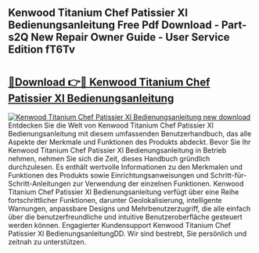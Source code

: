 ## Kenwood Titanium Chef Patissier Xl Bedienungsanleitung Free Pdf Download - Part-s2Q New Repair Owner Guide - User Service Edition fT6Tv

# <h2><a href="http://df5t00w.blite.top/?on=Kenwood+Titanium+Chef+Patissier+Xl+Bedienungsanleitung">🔗Download 👉🔴 Kenwood Titanium Chef Patissier Xl Bedienungsanleitung</a></h2>

[![Kenwood Titanium Chef Patissier Xl Bedienungsanleitung new download](https://i.imgur.com/lujVjoI.png)](http://df5t00w.blite.top/?on=Kenwood+Titanium+Chef+Patissier+Xl+Bedienungsanleitung)
Entdecken Sie die Welt von Kenwood Titanium Chef Patissier Xl Bedienungsanleitung mit diesem umfassenden Benutzerhandbuch, das alle Aspekte der Merkmale und Funktionen des Produkts abdeckt. Bevor Sie Ihr Kenwood Titanium Chef Patissier Xl Bedienungsanleitung in Betrieb nehmen, nehmen Sie sich die Zeit, dieses Handbuch gründlich durchzulesen. Es enthält wertvolle Informationen zu den Merkmalen und Funktionen des Produkts sowie Einrichtungsanweisungen und Schritt-für-Schritt-Anleitungen zur Verwendung der einzelnen Funktionen. Kenwood Titanium Chef Patissier Xl Bedienungsanleitung verfügt über eine Reihe fortschrittlicher Funktionen, darunter Geolokalisierung, intelligente Warnungen, anpassbare Designs und Mehrbenutzerzugriff, die alle einfach über die benutzerfreundliche und intuitive Benutzeroberfläche gesteuert werden können. Engagierter Kundensupport Kenwood Titanium Chef Patissier Xl BedienungsanleitungDD. Wir sind bestrebt, Sie persönlich und zeitnah zu unterstützen.
